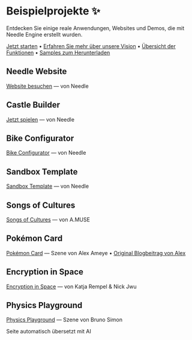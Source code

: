 # Beispielprojekte ✨

Entdecken Sie einige reale Anwendungen, Websites und Demos, die mit Needle Engine erstellt wurden.

<p align="left">
<a href="./getting-started/">Jetzt starten</a> • <a href="./vision">Erfahren Sie mehr über unsere Vision</a> • <a href="https://fwd.needle.tools/needle-engine/docs/features-overview">Übersicht der Funktionen</a> • <a href="https://docs.needle.tools/samples?utm_source=needle_docs">Samples zum Herunterladen</a>
</p>


## Needle Website  
<a href="https://needle.tools?utm_source=needle_docs" target="_blank">Website besuchen</a> — von Needle   

<video-embed src="https://user-images.githubusercontent.com/5083203/186126996-27b45c5f-f3b9-40f7-b8c7-6ecba1d25a6e.mp4"/>


## Castle Builder
[Jetzt spielen](https://castle.needle.tools) — von Needle   

<video-embed src="https://user-images.githubusercontent.com/5083203/186145731-705cfec2-1779-4a0b-97d9-95f3edaaf2d0.mp4"/>




## Bike Configurator
[Bike Configurator](https://bike.needle.tools) — von Needle  

<video-embed src="https://user-images.githubusercontent.com/5083203/186146814-52fb05c7-a073-4efa-a226-47a9c1835413.mp4"/>


## Sandbox Template
[Sandbox Template](https://fwd.needle.tools/needle-engine/glitch-starter) — von Needle   

<video-embed src="https://user-images.githubusercontent.com/5083203/186149117-ca7cf22f-dc7d-4c74-86d4-d78fe53a208c.mp4"/>


## Songs of Cultures  
[Songs of Cultures](https://fwd.needle.tools/needle-engine/projects/songs-of-cultures) — von A.MUSE  

<video-embed src="https://user-images.githubusercontent.com/5083203/186147814-159a33f9-f1a6-47d4-804f-5f8f5a63125d.mp4"/>

## Pokémon Card
[Pokémon Card](https://fwd.needle.tools/needle-engine/projects/pokemon-card) — Szene von Alex Ameye • [Original Blogbeitrag von Alex](https://alexanderameye.github.io/notes/holographic-card-shader/)  

<video-embed src="https://user-images.githubusercontent.com/5083203/186149736-49a697b3-4282-4b71-ab13-a6b176955c13.mp4"/>


## Encryption in Space  
[Encryption in Space](https://fwd.needle.tools/needle-engine/projects/encryption) — von Katja Rempel & Nick Jwu  

<video-embed src="https://user-images.githubusercontent.com/5083203/186151157-0c0a7d05-ad42-44be-b553-8d4cd48cbb81.mp4"/>

## Physics Playground
[Physics Playground](https://bruno-simon-20k-needle.glitch.me/) — Szene von Bruno Simon  

<video-embed src="https://user-images.githubusercontent.com/5083203/186149536-987ee796-3fe0-42bc-bd80-4c25aaf174aa.mp4"/>

Seite automatisch übersetzt mit AI